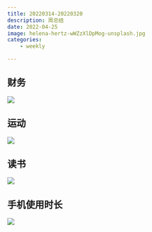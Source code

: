```yaml
---
title: 20220314-20220320
description: 周总结
date: 2022-04-25
image: helena-hertz-wWZzXlDpMog-unsplash.jpg
categories:
    - weekly

---
```



## 财务
![](https://home.sunzhe.cc:88/2022/05/05/035cb7e53bedb.jpg)




## 运动
![](https://home.sunzhe.cc:88/2022/05/05/94b4c20ccbf2d.jpg)



## 读书

![](https://home.sunzhe.cc:88/2022/05/05/598b4780a4f35.jpg)


## 手机使用时长
![](https://home.sunzhe.cc:88/2022/05/05/9b8fcd06c48c8.jpg)







